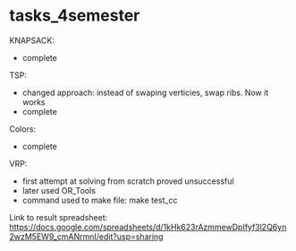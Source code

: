 # tasks_4semester

KNAPSACK:
- complete

TSP:
- changed approach: instead of swaping verticies, swap ribs. Now it works 
- complete

Colors:
- complete

VRP:
- first attempt at solving from scratch proved unsuccessful
- later used OR_Tools
- command used to make file: make test_cc

Link to result spreadsheet:
https://docs.google.com/spreadsheets/d/1kHk623rAzmmewDpIfyf3l2Q6yn2wzM5EW9_cmANrmnI/edit?usp=sharing
